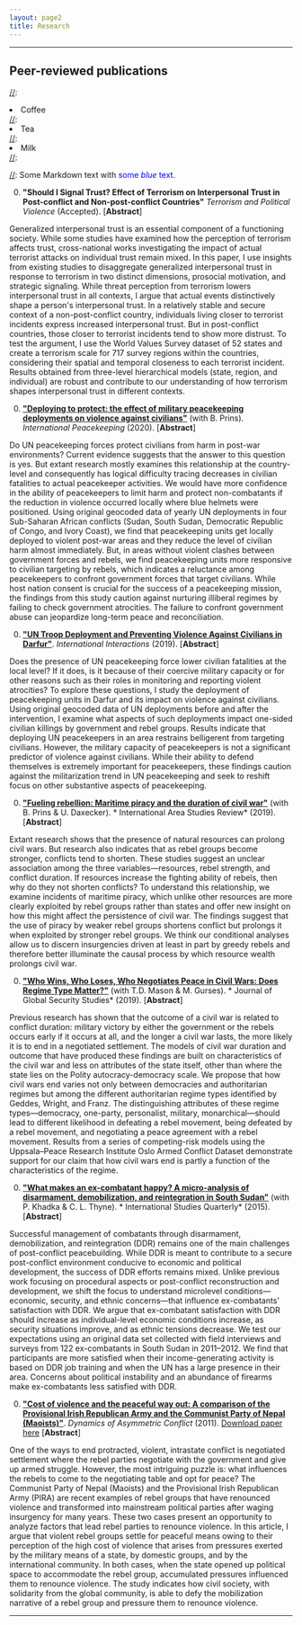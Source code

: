 ```yaml
---
layout: page2
title: Research
---
```

<style>
p.small {
    line-height: 0.5;
}
.abstract {
  display: none;
  padding: 15px 25px;
  margin: 0 5px 10px 5px;
  background-color: #EEE;
}

div .p {
    padding: 5px 0 10px 0;

}
.cl{
    font-weight: bolder;
}

.place_holder {
    height: 10px;
}
</style>



***
## Peer-reviewed publications

[//]:<ol reversed>
[//]:  <li>Coffee</li>
[//]:  <li>Tea</li>
[//]:  <li>Milk</li>
[//]:</ol>

[//]: Some Markdown text with <span style="color:blue">some *blue* text</span>.

0. **"Should I Signal Trust? Effect of Terrorism on Interpersonal Trust in Post-conflict and Non-post-conflict Countries"** *Terrorism and Political Violence* (Accepted). [<a class='cl'>Abstract</a>]
    <p class="abstract">
Generalized interpersonal trust is an essential component of a functioning society. While some studies have examined how the perception of terrorism affects trust, cross-national works investigating the impact of actual terrorist attacks on individual trust remain mixed. In this paper, I use insights from existing studies to disaggregate generalized interpersonal trust in response to terrorism in two distinct dimensions, prosocial motivation, and strategic signaling. While threat perception from terrorism lowers interpersonal trust in all contexts,  I argue that actual events distinctively shape a person's interpersonal trust. In a relatively stable and secure context of a non-post-conflict country, individuals living closer to terrorist incidents express increased interpersonal trust. But in post-conflict countries, those closer to terrorist incidents tend to show more distrust. To test the argument, I use the World Values Survey dataset of  52 states and create a terrorism scale for 717 survey regions within the countries, considering their spatial and temporal closeness to each terrorist incident. Results obtained from three-level hierarchical models (state, region, and individual) are robust and contribute to our understanding of how terrorism shapes interpersonal trust in different contexts.
    </p> <p> </p>
    

0. [**"Deploying to protect: the effect of military peacekeeping deployments on violence against civilians"**](https://doi.org/10.1080/13533312.2019.1660166) (with B. Prins). *International Peacekeeping* (2020). [<a class='cl'>Abstract</a>]
    <p class="abstract">
Do UN peacekeeping forces protect civilians from harm in post-war environments? Current evidence suggests that the answer to this question is yes. But extant research mostly examines this relationship at the country-level and consequently has logical difficulty tracing decreases in civilian fatalities to actual peacekeeper activities. We would have more confidence in the ability of peacekeepers to limit harm and protect non-combatants if the reduction in violence occurred locally where blue helmets were positioned. Using original geocoded data of yearly UN deployments in four Sub-Saharan African conflicts (Sudan, South Sudan, Democratic Republic of Congo, and Ivory Coast), we find that peacekeeping units get locally deployed to violent post-war areas and they reduce the level of civilian harm almost immediately. But, in areas without violent clashes between government forces and rebels, we find peacekeeping units more responsive to civilian targeting by rebels, which indicates a reluctance among peacekeepers to confront government forces that target civilians. While host nation consent is crucial for the success of a peacekeeping mission, the findings from this study caution against nurturing illiberal regimes by failing to check government atrocities. The failure to confront government abuse can jeopardize long-term peace and reconciliation.
    </p> <p> </p>
    
      
    
0. [**"UN Troop Deployment and Preventing Violence Against Civilians in Darfur"**](https://doi.org/10.1080/03050629.2019.1593161). *International Interactions* (2019). [<a class='cl'>Abstract</a>]
    <p class="abstract">
Does the presence of UN peacekeeping force lower civilian fatalities at the local level? If it does, is it because of their coercive military capacity or for other reasons such as their roles in monitoring and reporting violent atrocities? To explore these questions, I study the deployment of peacekeeping units in Darfur and its impact on violence against civilians. Using original geocoded data of UN deployments before and after the intervention, I examine what aspects of such deployments impact one-sided civilian killings by government and rebel groups. Results indicate that deploying UN peacekeepers in an area restrains belligerent from targeting civilians. However, the military capacity of peacekeepers is not a significant predictor of violence against civilians. While their ability to defend themselves is extremely important for peacekeepers, these findings caution against the militarization trend in UN peacekeeping and seek to reshift focus on other substantive aspects of peacekeeping.
    </p> <p> </p> 
    
    
    
    
    
0. [**"Fueling rebellion: Maritime piracy and the duration of civil war"**](https://doi.org/10.1177/2233865919833975) (with B. Prins & U. Daxecker). *
International Area Studies Review* (2019). [<a class='cl'>Abstract</a>]
    <p class="abstract">
Extant research shows that the presence of natural resources can prolong civil wars. But research also indicates that as rebel groups become stronger, conflicts tend to shorten. These studies suggest an unclear association among the three variables—resources, rebel strength, and conflict duration. If resources increase the fighting ability of rebels, then why do they not shorten conflicts? To understand this relationship, we examine incidents of maritime piracy, which unlike other resources are more clearly exploited by rebel groups rather than states and offer new insight on how this might affect the persistence of civil war. The findings suggest that the use of piracy by weaker rebel groups shortens conflict but prolongs it when exploited by stronger rebel groups. We think our conditional analyses allow us to discern insurgencies driven at least in part by greedy rebels and therefore better illuminate the causal process by which resource wealth prolongs civil war.
    </p> <p> </p>
    
    
 0. [**"Who Wins, Who Loses, Who Negotiates Peace in Civil Wars: Does Regime Type Matter?"**](https://doi.org/10.1093/jogss/ogz011) (with T.D. Mason & M. Gurses). *
Journal of Global Security Studies* (2019). [<a class='cl'>Abstract</a>]
    <p class="abstract">
Previous research has shown that the outcome of a civil war is related to conflict duration: military victory by either the government or the rebels occurs early if it occurs at all, and the longer a civil war lasts, the more likely it is to end in a negotiated settlement. The models of civil war duration and outcome that have produced these findings are built on characteristics of the civil war and less on attributes of the state itself, other than where the state lies on the Polity autocracy-democracy scale. We propose that how civil wars end varies not only between democracies and authoritarian regimes but among the different authoritarian regime types identified by Geddes, Wright, and Franz. The distinguishing attributes of these regime types—democracy, one-party, personalist, military, monarchical—should lead to different likelihood in defeating a rebel movement, being defeated by a rebel movement, and negotiating a peace agreement with a rebel movement. Results from a series of competing-risk models using the Uppsala–Peace Research Institute Oslo Armed Conflict Dataset demonstrate support for our claim that how civil wars end is partly a function of the characteristics of the regime.
    </p> <p> </p>
    

0. [**"What makes an ex-combatant happy? A micro-analysis of disarmament, demobilization, and reintegration in South Sudan"**](https://doi.org/10.1111/isqu.12186) (with P. Khadka & C. L. Thyne). *
International Studies Quarterly* (2015). [<a class='cl'>Abstract</a>]
    <p class="abstract">
Successful management of combatants through disarmament, demobilization, and reintegration (DDR) remains one of the main challenges of post-conflict peacebuilding. While DDR is meant to contribute to a secure post-conflict environment conducive to economic and political development, the success of DDR efforts remains mixed. Unlike previous work focusing on procedural aspects or post-conflict reconstruction and development, we shift the focus to understand microlevel conditions—economic, security, and ethnic concerns—that influence ex-combatants' satisfaction with DDR. We argue that ex-combatant satisfaction with DDR should increase as individual-level economic conditions increase, as security situations improve, and as ethnic tensions decrease. We test our expectations using an original data set collected with field interviews and surveys from 122 ex-combatants in South Sudan in 2011–2012. We find that participants are more satisfied when their income-generating activity is based on DDR job training and when the UN has a large presence in their area. Concerns about political instability and an abundance of firearms make ex-combatants less satisfied with DDR.
    </p> <p> </p>
    

0. [**"Cost of violence and the peaceful way out: A comparison of the Provisional Irish Republican Army and the Communist Party of Nepal (Maoists)"**](https://doi.org/10.1080/17467586.2011.575170). *Dynamics of Asymmetric Conflict* (2011). [Download paper here](https://www.researchgate.net/profile/Anup_Phayal/publication/233070516_Cost_of_violence_and_the_peaceful_way_out_A_comparison_of_the_Provisional_Irish_Republican_Army_and_the_Communist_Party_of_Nepal_Maoists/links/5c71f8dea6fdcc471595ff3f/Cost-of-violence-and-the-peaceful-way-out-A-comparison-of-the-Provisional-Irish-Republican-Army-and-the-Communist-Party-of-Nepal-Maoists.pdf) [<a class='cl'>Abstract</a>]
    <p class="abstract">
One of the ways to end protracted, violent, intrastate conflict is negotiated settlement where the rebel parties negotiate with the government and give up armed struggle. However, the most intriguing puzzle is: what influences the rebels to come to the negotiating table and opt for peace? The Communist Party of Nepal (Maoists) and the Provisional Irish Republican Army (PIRA) are recent examples of rebel groups that have renounced violence and transformed into mainstream political parties after waging insurgency for many years. These two cases present an opportunity to analyze factors that lead rebel parties to renounce violence. In this article, I argue that violent rebel groups settle for peaceful means owing to their perception of the high cost of violence that arises from pressures exerted by the military means of a state, by domestic groups, and by the international community. In both cases, when the state opened up political space to accommodate the rebel group, accumulated pressures influenced them to renounce violence. The study indicates how civil society, with solidarity from the global community, is able to defy the mobilization narrative of a rebel group and pressure them to renounce violence.
    </p> <p> </p>
    
***
<!--- ## Work in progress

* [**"Terrorism and trust"**](../files/research_folder/Full manuscript_terrorism and trust.pdf)

* [**"Community driven conflict resolution: Evidence from a RCT in Ivory Coast"**](../files/research_folder/Khadka and Phayal CDCR apsa sept 2020.pdf) (with Prabin Khadka)

* [**"Terrorist targetting"**](with Sambuddha Ghatak & Brandon Prins) --->

<script src="https://code.jquery.com/jquery-latest.min.js"
        type="text/javascript"></script>

<script>
$(document).ready(function(){
  $(document).on('click touchstart','.cl', function() {
    $(this).parent().children(".abstract").fadeToggle();
  });
});
</script>

